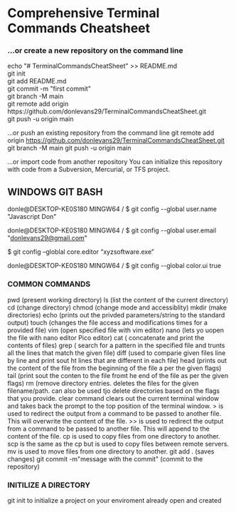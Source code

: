 <h1>Comprehensive Terminal Commands Cheatsheet</h1>
<h3> …or create a new repository on the command line </h3>
<p> 
echo "# TerminalCommandsCheatSheet" >> README.md</br>
git init</br>
git add README.md </br>
git commit -m "first commit" </br>
git branch -M main </br>
git remote add origin https://github.com/donlevans29/TerminalCommandsCheatSheet.git </br>
git push -u origin main </br>
</p>

…or push an existing repository from the command line
git remote add origin https://github.com/donlevans29/TerminalCommandsCheatSheet.git
git branch -M main
git push -u origin main

…or import code from another repository
You can initialize this repository with code from a Subversion, Mercurial, or TFS project.


<h2>WINDOWS GIT BASH</h2>
donle@DESKTOP-KE0S180 MINGW64 /
$ git config --global user.name "Javascript Don"


donle@DESKTOP-KE0S180 MINGW64 /
$ git config --global user.email "donlevans29@gmail.com"


$ git config –globlal core.editor “xyzsoftware.exe”

donle@DESKTOP-KE0S180 MINGW64 /
$ git config --global color.ui true

<h3>COMMON COMMANDS</h3>
pwd (present working directory)
ls (list the content of the current directory)
cd (change directory)
chmod (change mode and accessiblity)
mkdir (make directories)
echo (prints out the privded parameters/string to the standard output)
touch (changes the file access and modifications times for a provided file)
vim (open specified file with vim editor)
nano (lets yo uopen the file with nano editor Pico editor)
cat ( concatenate and print the contents of files)
grep ( search for a pattern in the specified file and trunts all the lines that match the given file)
diff (used to comparie given files line by line and print sout ht lines that are different in each file)
head (prints out the content of the file from the beginning of the file a per the given flags)
tail (print sout the conten to the file fromt he end of the file as per the given flags)
rm (remove directory entries. deletes the files for the given filename/path. can also be used tjo delete directories based on the flags that you provide.
clear command clears out the current terminal window and takes back the prompt to the top position of the terminal window.
> is used to redirect the output from a command to be passed to another file. This will overwrite the content of the file.
>> is used to redirect the output from a command to be passed to another file. This will append to the content of the file.
cp is used to copy files from one directory to another.
scp is the same as the cp but is used to copy files between remote servers.
mv is used to move files from one directory to another.
git add . (saves changes)
git commit -m"message with the commit" (commit to the repository)

<h3>INITILIZE A DIRECTORY</h3>
git init to initialize a project on your enviroment already open and created
